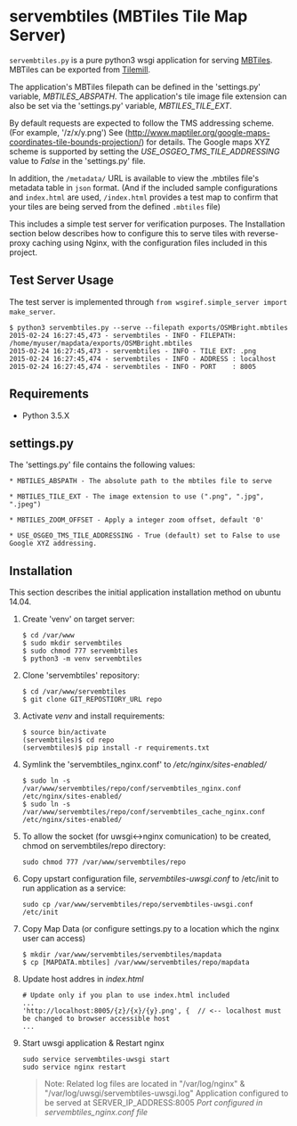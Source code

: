 # servembtiles (MBTiles Tile Map Server)

`servembtiles.py` is a pure python3 wsgi application for serving [MBTiles](https://github.com/mapbox/mbtiles-spec).
MBTiles can be exported from [Tilemill](https://www.mapbox.com/tilemill/). 

The application's MBTiles filepath can be defined in the 'settings.py' variable, *MBTILES_ABSPATH*.
The application's tile image file extension can also be set via the 'settings.py' variable, *MBTILES_TILE_EXT*.

By default requests are expected to follow the TMS addressing scheme. (For example, '/z/x/y.png')
See (http://www.maptiler.org/google-maps-coordinates-tile-bounds-projection/) for details.
The Google maps XYZ scheme is supported by setting the *USE_OSGEO_TMS_TILE_ADDRESSING* value to *False* in the 'settings.py' file.

In addition, the `/metadata/` URL is available to view the .mbtiles file's metadata table in `json` format.
(And if the included sample configurations and `index.html` are used, `/index.html` provides a test map to confirm that your tiles are being served from the defined `.mbtiles` file)

This includes a simple test server for verification purposes.
The Installation section below describes how to configure this to serve tiles with reverse-proxy caching using Nginx,
with the configuration files included in this project.

## Test Server Usage

The test server is implemented through `from wsgiref.simple_server import make_server`.

```
$ python3 servembtiles.py --serve --filepath exports/OSMBright.mbtiles
2015-02-24 16:27:45,473 - servembtiles - INFO - FILEPATH: /home/myuser/mapdata/exports/OSMBright.mbtiles
2015-02-24 16:27:45,473 - servembtiles - INFO - TILE EXT: .png
2015-02-24 16:27:45,474 - servembtiles - INFO - ADDRESS : localhost
2015-02-24 16:27:45,474 - servembtiles - INFO - PORT    : 8005
```


## Requirements

- Python 3.5.X

## settings.py

The 'settings.py' file contains the following values:

    * MBTILES_ABSPATH - The absolute path to the mbtiles file to serve

    * MBTILES_TILE_EXT - The image extension to use (".png", ".jpg", ".jpeg")

    * MBTILES_ZOOM_OFFSET - Apply a integer zoom offset, default '0'

    * USE_OSGEO_TMS_TILE_ADDRESSING - True (default) set to False to use Google XYZ addressing.

## Installation

This section describes the initial application installation method on ubuntu 14.04.

1. Create 'venv' on target server:

    ```console
    $ cd /var/www
    $ sudo mkdir servembtiles
    $ sudo chmod 777 servembtiles
    $ python3 -m venv servembtiles
    ```

2. Clone 'servembtiles' repository:

    ```console
    $ cd /var/www/servembtiles
    $ git clone GIT_REPOSTIORY_URL repo
    ```

3. Activate *venv* and install requirements:

    ```console
    $ source bin/activate
    (servembtiles)$ cd repo
    (servembtiles)$ pip install -r requirements.txt
    ```

4. Symlink the 'servembtiles_nginx.conf' to */etc/nginx/sites-enabled/*

    ```console
    $ sudo ln -s /var/www/servembtiles/repo/conf/servembtiles_nginx.conf /etc/nginx/sites-enabled/
    $ sudo ln -s /var/www/servembtiles/repo/conf/servembtiles_cache_nginx.conf /etc/nginx/sites-enabled/
    ```


5. To allow the socket (for uwsgi<->nginx comunication) to be created, chmod on servembtiles/repo directory:

    ```console
    sudo chmod 777 /var/www/servembtiles/repo
    ```

6. Copy upstart configuration file, *servembtiles-uwsgi.conf* to /etc/init to run application as a service:

    ```console
    sudo cp /var/www/servembtiles/repo/servembtiles-uwsgi.conf /etc/init
    ```

7. Copy Map Data (or configure settings.py to a location which the nginx user can access)

    ```console
    $ mkdir /var/www/servembtiles/servembtiles/mapdata
    $ cp [MAPDATA.mbtiles] /var/www/servembtiles/repo/mapdata
    ```

8. Update host addres in *index.html*

   ```
   # Update only if you plan to use index.html included
   ...
   'http://localhost:8005/{z}/{x}/{y}.png', {  // <-- localhost must be changed to browser accessible host
   ...
   ```

9. Start uwsgi application & Restart nginx

    ```console
    sudo service servembtiles-uwsgi start
    sudo service nginx restart
    ```

    > Note: Related log files are located in "/var/log/nginx" & "/var/log/uwsgi/servembtiles-uwsgi.log"
    > Application configured to be served at SERVER_IP_ADDRESS:8005
    > *Port configured in servembtiles_nginx.conf file*
    
    
